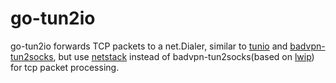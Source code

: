 # go-tun2io

go-tun2io forwards TCP packets to a net.Dialer, similar to [tunio](https://github.com/getlantern/tunio) and [badvpn-tun2socks](https://github.com/ambrop72/badvpn), but use [netstack](https://github.com/google/netstack) instead of badvpn-tun2socks(based on [lwip](http://savannah.nongnu.org/projects/lwip/)) for tcp packet processing.
